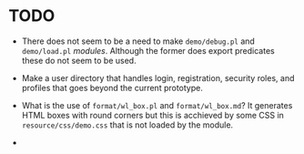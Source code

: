TODO
====

  * There does not seem to be a need to make `demo/debug.pl`
    and `demo/load.pl` *modules*.
    Although the former does export predicates these do not seem to be used.
  
  * Make a user directory that handles login, registration, security roles,
    and profiles that goes beyond the current prototype.
  
  * What is the use of `format/wl_box.pl` and `format/wl_box.md`?
    It generates HTML boxes with round corners but this is acchieved by
    some CSS in `resource/css/demo.css` that is not loaded by the module.
  
  * 
